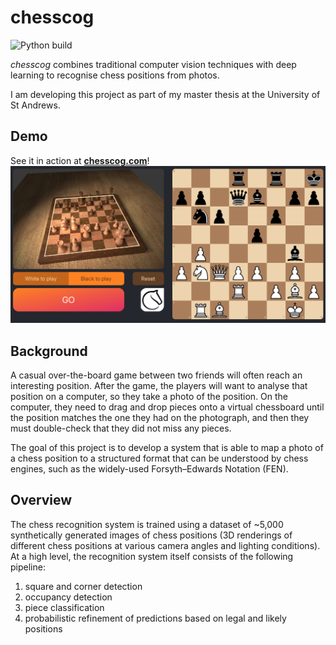 # chesscog

![Python build](https://github.com/georgw777/chesscog/workflows/Python%20build/badge.svg)

_chesscog_ combines traditional computer vision techniques with deep learning to recognise chess positions from photos.

I am developing this project as part of my master thesis at the University of St Andrews.

## Demo

See it in action at [**chesscog.com**](https://www.chesscog.com)!
![Screenshot](docs/demo_screenshot.png)

## Background

A casual over-the-board game between two friends will often reach an interesting position. After the game, the players will want to analyse that position on a computer, so they take a photo of the position. On the computer, they need to drag and drop pieces onto a virtual chessboard until the position matches the one they had on the photograph, and then they must double-check that they did not miss any pieces.

The goal of this project is to develop a system that is able to map a photo of a chess position to a structured format that can be understood by chess engines, such as the widely-used Forsyth–Edwards Notation (FEN).

## Overview

The chess recognition system is trained using a dataset of ~5,000 synthetically generated images of chess positions (3D renderings of different chess positions at various camera angles and lighting conditions).
At a high level, the recognition system itself consists of the following pipeline:

1. square and corner detection
2. occupancy detection
3. piece classification
4. probabilistic refinement of predictions based on legal and likely positions
